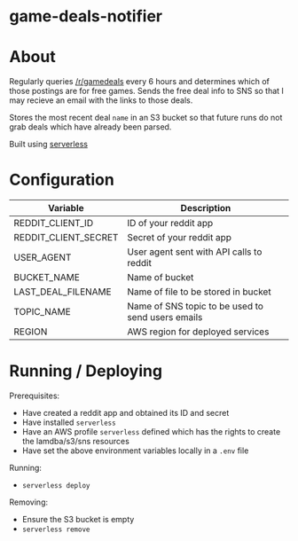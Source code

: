 # game-deals-notifier

# About

Regularly queries [/r/gamedeals](www.reddit.com/r/gamedeals) every 6 hours and determines which of those postings are for free games. Sends the free deal info to SNS so that I may recieve an email with the links to those deals.

Stores the most recent deal `name` in an S3 bucket so that future runs do not grab deals which have already been parsed.

Built using [serverless](www.serverless.com)



# Configuration

| Variable      | Description |
| ----------- | ----------- |
| REDDIT_CLIENT_ID     | ID of your reddit app       |
| REDDIT_CLIENT_SECRET   | Secret of your reddit app        |
| USER_AGENT | User agent sent with API calls to reddit
| BUCKET_NAME | Name of bucket |
| LAST_DEAL_FILENAME | Name of file to be stored in bucket |
| TOPIC_NAME | Name of SNS topic to be used to send users emails
| REGION | AWS region for deployed services

# Running / Deploying

Prerequisites:
  - Have created a reddit app and obtained its ID and secret
  - Have installed `serverless`
  - Have an AWS profile `serverless` defined which has the rights to create the lamdba/s3/sns resources
  - Have set the above environment variables locally in a `.env` file

Running:
  - `serverless deploy`

Removing:
  - Ensure the S3 bucket is empty
  - `serverless remove`